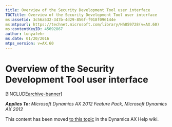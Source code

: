 ```yaml
---
title: Overview of the Security Development Tool user interface
TOCTitle: Overview of the Security Development Tool user interface
ms:assetid: 3c56a532-347b-4d29-856f-f918f096144e
ms:mtpsurl: https://technet.microsoft.com/library/Hh859728(v=AX.60)
ms:contentKeyID: 45692867
author: tonyafehr
ms.date: 01/20/2016
mtps_version: v=AX.60
---
```


# Overview of the Security Development Tool user interface 


[!INCLUDE[archive-banner](includes/archive-banner.md)]


_**Applies To:** Microsoft Dynamics AX 2012 Feature Pack, Microsoft Dynamics AX 2012_

This content has been moved [to this topic](https://ax.help.dynamics.com/en/wiki/overview-of-the-security-development-tool-user-interface/) in the Dynamics AX Help wiki.

  


